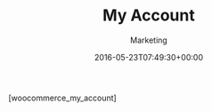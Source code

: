 ﻿---
id: 3111
title: My Account
date: 2016-05-23T07:49:30+00:00
author: Marketing
layout: page
guid: http://processpa.com/my-account/
---
[woocommerce\_my\_account]